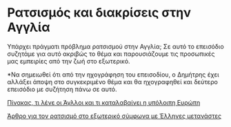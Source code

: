 # Ρατσισμός και διακρίσεις στην Αγγλία

Υπάρχει πράγματι πρόβλημα ρατσισμού στην Αγγλία; Σε αυτό το επεισόδιο συζητάμε για αυτό ακριβώς το θέμα και παρουσιάζουμε τις προσωπικές μας εμπειρίες από την ζωή στο εξωτερικό. 

*Να σημειωθεί ότι από την ηχογράφηση του επεισοδίου, ο Δημήτρης έχει αλλάξει άποψη στο συγκεκριμένο θέμα και θα ηχογραφηθεί και δεύτερο επεισόδιο με συζήτηση πάνω σε αυτό. 

[Πίνακας, τι λένε οι Άγλλοι και τι καταλαβαίνει η υπόλοιπη Ευρώπη](https://i.imgur.com/X1OOK1n.jpg)

[Άρθρο για τον ρατσισμό στο εξωτερικό σύμφωνα με Έλληνες μετανάστες](https://www.huffingtonpost.gr/2015/03/21/koinwnia-ellines-metanastes-ratsismos_n_6909784.html)

